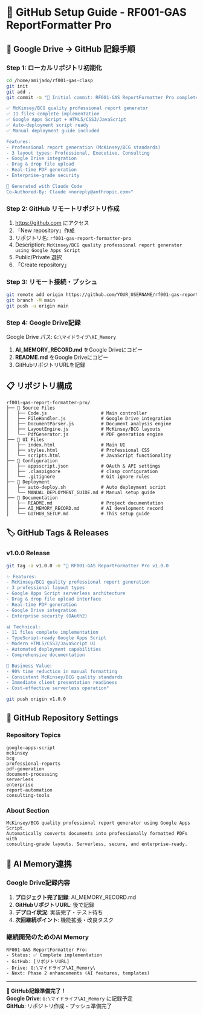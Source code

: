 # 🐙 GitHub Setup Guide - RF001-GAS ReportFormatter Pro

## 📂 Google Drive → GitHub 記録手順

### Step 1: ローカルリポジトリ初期化
```bash
cd /home/amijado/rf001-gas-clasp
git init
git add .
git commit -m "🎉 Initial commit: RF001-GAS ReportFormatter Pro complete implementation

✅ McKinsey/BCG quality professional report generator
✅ 11 files complete implementation
✅ Google Apps Script + HTML5/CSS3/JavaScript
✅ Auto-deployment script ready
✅ Manual deployment guide included

Features:
- Professional report generation (McKinsey/BCG standards)
- 3 layout types: Professional, Executive, Consulting  
- Google Drive integration
- Drag & drop file upload
- Real-time PDF generation
- Enterprise-grade security

🤖 Generated with Claude Code
Co-Authored-By: Claude <noreply@anthropic.com>"
```

### Step 2: GitHub リモートリポジトリ作成
1. https://github.com にアクセス
2. 「New repository」作成
3. リポジトリ名: `rf001-gas-report-formatter-pro`
4. Description: `McKinsey/BCG quality professional report generator using Google Apps Script`
5. Public/Private 選択
6. 「Create repository」

### Step 3: リモート接続・プッシュ
```bash
git remote add origin https://github.com/YOUR_USERNAME/rf001-gas-report-formatter-pro.git
git branch -M main
git push -u origin main
```

### Step 4: Google Drive記録
Google Drive パス: `G:\マイドライブ\AI_Memory`

1. **AI_MEMORY_RECORD.md** をGoogle Driveにコピー
2. **README.md** をGoogle Driveにコピー  
3. GitHubリポジトリURLを記録

## 📋 リポジトリ構成

```
rf001-gas-report-formatter-pro/
├── 📁 Source Files
│   ├── Code.js                    # Main controller
│   ├── FileHandler.js             # Google Drive integration  
│   ├── DocumentParser.js          # Document analysis engine
│   ├── LayoutEngine.js            # McKinsey/BCG layouts
│   └── PdfGenerator.js            # PDF generation engine
├── 📁 UI Files  
│   ├── index.html                 # Main UI
│   ├── styles.html                # Professional CSS
│   └── scripts.html               # JavaScript functionality
├── 📁 Configuration
│   ├── appsscript.json            # OAuth & API settings
│   ├── .claspignore               # clasp configuration
│   └── .gitignore                 # Git ignore rules
├── 📁 Deployment
│   ├── auto-deploy.sh             # Auto deployment script
│   └── MANUAL_DEPLOYMENT_GUIDE.md # Manual setup guide
├── 📁 Documentation
│   ├── README.md                  # Project documentation
│   ├── AI_MEMORY_RECORD.md        # AI development record
│   └── GITHUB_SETUP.md            # This setup guide
```

## 🏷️ GitHub Tags & Releases

### v1.0.0 Release
```bash
git tag -a v1.0.0 -m "🚀 RF001-GAS ReportFormatter Pro v1.0.0

✨ Features:
- McKinsey/BCG quality professional report generation
- 3 professional layout types
- Google Apps Script serverless architecture  
- Drag & drop file upload interface
- Real-time PDF generation
- Google Drive integration
- Enterprise security (OAuth2)

📊 Technical:
- 11 files complete implementation
- TypeScript-ready Google Apps Script
- Modern HTML5/CSS3/JavaScript UI
- Automated deployment capabilities
- Comprehensive documentation

🎯 Business Value:
- 90% time reduction in manual formatting
- Consistent McKinsey/BCG quality standards
- Immediate client presentation readiness
- Cost-effective serverless operation"

git push origin v1.0.0
```

## 📝 GitHub Repository Settings

### Repository Topics
```
google-apps-script
mckinsey
bcg
professional-reports
pdf-generation
document-processing
serverless
enterprise
report-automation
consulting-tools
```

### About Section
```
McKinsey/BCG quality professional report generator using Google Apps Script. 
Automatically converts documents into professionally formatted PDFs with 
consulting-grade layouts. Serverless, secure, and enterprise-ready.
```

## 🔗 AI Memory連携

### Google Drive記録内容
1. **プロジェクト完了記録**: AI_MEMORY_RECORD.md
2. **GitHubリポジトリURL**: 後で記録
3. **デプロイ状況**: 実装完了・テスト待ち
4. **次回継続ポイント**: 機能拡張・改良タスク

### 継続開発のためのAI Memory
```
RF001-GAS ReportFormatter Pro:
- Status: ✅ Complete implementation
- GitHub: [リポジトリURL]
- Drive: G:\マイドライブ\AI_Memory\
- Next: Phase 2 enhancements (AI features, templates)
```

---

**🎉 GitHub記録準備完了！**  
**Google Drive**: `G:\マイドライブ\AI_Memory` に記録予定  
**GitHub**: リポジトリ作成・プッシュ準備完了
